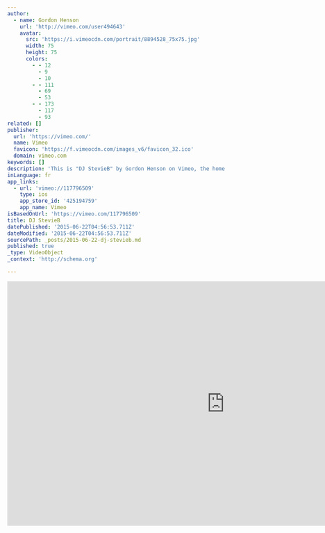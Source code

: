 ```yaml
---
author:
  - name: Gordon Henson
    url: 'http://vimeo.com/user494643'
    avatar:
      src: 'https://i.vimeocdn.com/portrait/8894528_75x75.jpg'
      width: 75
      height: 75
      colors:
        - - 12
          - 9
          - 10
        - - 111
          - 69
          - 53
        - - 173
          - 117
          - 93
related: []
publisher:
  url: 'https://vimeo.com/'
  name: Vimeo
  favicon: 'https://f.vimeocdn.com/images_v6/favicon_32.ico'
  domain: vimeo.com
keywords: []
description: 'This is "DJ StevieB" by Gordon Henson on Vimeo, the home for high quality videos and the people who love them.'
inLanguage: fr
app_links:
  - url: 'vimeo://117796509'
    type: ios
    app_store_id: '425194759'
    app_name: Vimeo
isBasedOnUrl: 'https://vimeo.com/117796509'
title: DJ StevieB
datePublished: '2015-06-22T04:56:53.711Z'
dateModified: '2015-06-22T04:56:53.711Z'
sourcePath: _posts/2015-06-22-dj-stevieb.md
published: true
_type: VideoObject
_context: 'http://schema.org'

---
```

<iframe src="https://cdn.embedly.com/widgets/media.html?src=https%3A%2F%2Fplayer.vimeo.com%2Fvideo%2F117796509&amp;url=https%3A%2F%2Fvimeo.com%2F117796509&amp;image=http%3A%2F%2Fi.vimeocdn.com%2Fvideo%2F504910099_1280.jpg&amp;key=b7d04c9b404c499eba89ee7072e1c4f7&amp;type=text%2Fhtml&amp;schema=vimeo" width="1000" height="563" scrolling="no" frameborder="0" allowfullscreen="allowfullscreen" style=""></iframe>